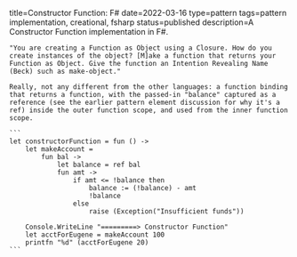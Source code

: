 title=Constructor Function: F#
date=2022-03-16
type=pattern
tags=pattern implementation, creational, fsharp
status=published
description=A Constructor Function implementation in F#.
~~~~~~
"You are creating a Function as Object using a Closure. How do you create instances of the object? [M]ake a function that returns your Function as Object. Give the function an Intention Revealing Name (Beck) such as make-object."

Really, not any different from the other languages: a function binding that returns a function, with the passed-in "balance" captured as a reference (see the earlier pattern element discussion for why it's a ref) inside the outer function scope, and used from the inner function scope.

```
let constructorFunction = fun () ->
    let makeAccount =
        fun bal ->
            let balance = ref bal
            fun amt ->
                if amt <= !balance then
                    balance := (!balance) - amt
                    !balance
                else
                    raise (Exception("Insufficient funds"))                
            
    Console.WriteLine "=========> Constructor Function"
    let acctForEugene = makeAccount 100
    printfn "%d" (acctForEugene 20)
```

